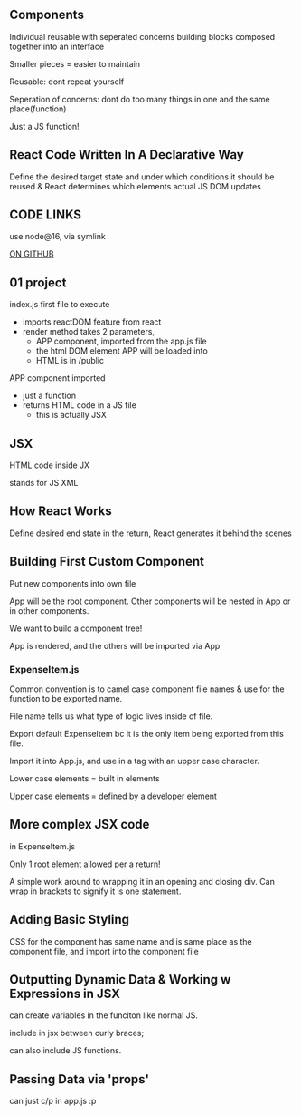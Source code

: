 ## Components
Individual reusable with seperated concerns building blocks composed together into an interface

Smaller pieces = easier to maintain

Reusable: dont repeat yourself

Seperation of concerns: dont do too many things in one and the same place(function)

Just a JS function!


## React Code Written In A Declarative Way

Define the desired target state and under which conditions it should be reused & React determines which elements actual JS DOM updates


## CODE LINKS

use node@16, via symlink

[ON GITHUB](https://github.com/academind/react-complete-guide-code/tree/03-react-basics-working-with-components/code)


## 01 project

index.js first file to execute
- imports reactDOM feature from react
- render method takes 2 parameters, 
    - APP component, imported from the app.js file
    - the html DOM element APP will be loaded into
    - HTML is in /public


APP component imported
- just a function
- returns HTML code in a JS file
    - this is actually JSX


## JSX

HTML code inside JX

stands for JS XML


## How React Works

Define desired end state in the return, React generates it behind the scenes


## Building First Custom Component

Put new components into own file

App will be the root component. Other components will be nested in App or in other components.

We want to build a component tree!

App is rendered, and the others will be imported via App

### ExpenseItem.js

Common convention is to camel case component file names & use for the function to be exported name. 

File name tells us what type of logic lives inside of file.

Export default ExpenseItem bc it is the only item being exported from this file.

Import it into App.js, and use in a tag with an upper case character.

Lower case elements = built in elements

Upper case elements = defined by a developer element


## More complex JSX code

in ExpenseItem.js

Only 1 root element allowed per a return!

A simple work around to wrapping it in an opening and closing div. Can wrap in brackets to signify it is one statement.


## Adding Basic Styling

CSS for the component has same name and is same place as the component file, and import into the component file


## Outputting Dynamic Data & Working w Expressions in JSX

can create variables in the funciton like normal JS. 

include in jsx between curly braces; 

can also include JS functions.


## Passing Data via 'props'

can just c/p <ExpenseItem></ExpenseItem> in app.js :p

